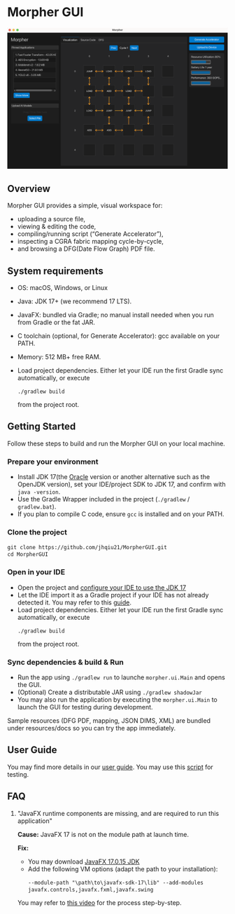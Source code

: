 # Morpher GUI

![morpher.png](docs/img/morpher.png)

## Overview
Morpher GUI provides a simple, visual workspace for:
- uploading a source file,
- viewing & editing the code,
- compiling/running script (“Generate Accelerator”),
- inspecting a CGRA fabric mapping cycle-by-cycle,
- and browsing a DFG(Date Flow Graph) PDF file.

## System requirements
- OS: macOS, Windows, or Linux
- Java: JDK 17+ (we recommend 17 LTS).
- JavaFX: bundled via Gradle; no manual install needed when you run from Gradle or the fat JAR.
- C toolchain (optional, for Generate Accelerator): gcc available on your PATH.
- Memory: 512 MB+ free RAM.


- Load project dependencies. Either let your IDE run the first Gradle sync automatically, or execute 
    ```
    ./gradlew build
    ```
  from the project root.


## Getting Started
Follow these steps to build and run the Morpher GUI on your local machine.

### Prepare your environment
- Install JDK 17(the [Oracle](https://www.oracle.com/java/technologies/downloads/#java17) version or another alternative such as the OpenJDK version), set your IDE/project SDK to JDK 17, and confirm with `java -version`.
- Use the Gradle Wrapper included in the project (`./gradlew` / `gradlew.bat`).
- If you plan to compile C code, ensure `gcc` is installed and on your PATH.

### Clone the project
   ```
   git clone https://github.com/jhqiu21/MorpherGUI.git
   cd MorpherGUI
   ```
### Open in your IDE
   - Open the project and [configure your IDE to use the JDK 17](https://www.jetbrains.com/help/idea/sdk.html#set-up-jdk) 
   - Let the IDE import it as a Gradle project if your IDE has not already detected it. You may refer to this [guide](https://se-education.org/guides/tutorials/gradle.html#adding-gradle-to-the-project).
   - Load project dependencies. Either let your IDE run the first Gradle sync automatically, or execute
     ```
     ./gradlew build
     ```
     from the project root.

### Sync dependencies & build & Run
   - Run the app using `./gradlew run` to launche `morpher.ui.Main` and opens the GUI.
   - (Optional) Create a distributable JAR using `./gradlew shadowJar`
   - You may also run the application by executing the `morpher.ui.Main` to launch the GUI for testing during development.

Sample resources (DFG PDF, mapping, JSON DIMS, XML) are bundled under resources/docs so you can try the app immediately.

## User Guide

You may find more details in our [user guide](docs/User%20Guide.md). You may use this [script](script/script.py) for testing.

## FAQ
1. "JavaFX runtime components are missing, and are required to run this application"

    **Cause:** JavaFX 17 is not on the module path at launch time.
    
    **Fix:**
    - You may download [JavaFX 17.0.15 JDK](https://gluonhq.com/products/javafx/)
    - Add the following VM options (adapt the path to your installation):
        ```
        --module-path "\path\to\javafx-sdk-17\lib" --add-modules javafx.controls,javafx.fxml,javafx.swing
        ```
    You may refer to [this video](https://www.youtube.com/watch?v=hS_6ek9rTco) for the process step-by-step.